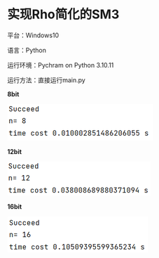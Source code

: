 # 实现Rho简化的SM3
平台：Windows10

语言：Python

运行环境：Pychram on Python 3.10.11

运行方法：直接运行main.py

**8bit**

![8-bit](1.png)

**12bit**

![12-bit](2.png)

**16bit**

![16-bit](3.png)

